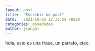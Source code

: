 ```yaml
---
layout: post
title:  "Escribir un post"
date:   2021-10-26 12:31:58 +0200
categories: Novedades
author: jsangal
---
```

hola, esto es una frase, un párrafo, etec.
